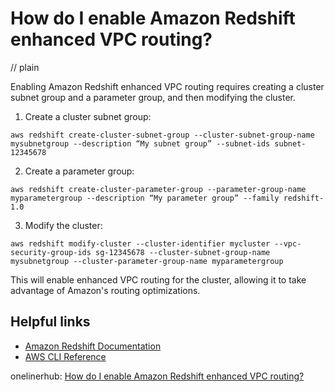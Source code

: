 # How do I enable Amazon Redshift enhanced VPC routing?
// plain

Enabling Amazon Redshift enhanced VPC routing requires creating a cluster subnet group and a parameter group, and then modifying the cluster.

1. Create a cluster subnet group:

```
aws redshift create-cluster-subnet-group --cluster-subnet-group-name mysubnetgroup --description “My subnet group” --subnet-ids subnet-12345678
```

2. Create a parameter group:

```
aws redshift create-cluster-parameter-group --parameter-group-name myparametergroup --description “My parameter group” --family redshift-1.0
```

3. Modify the cluster:

```
aws redshift modify-cluster --cluster-identifier mycluster --vpc-security-group-ids sg-12345678 --cluster-subnet-group-name mysubnetgroup --cluster-parameter-group-name myparametergroup
```

This will enable enhanced VPC routing for the cluster, allowing it to take advantage of Amazon's routing optimizations.

## Helpful links
- [Amazon Redshift Documentation](https://docs.aws.amazon.com/redshift/latest/mgmt/working-with-cluster-subnet-groups.html)
- [AWS CLI Reference](https://docs.aws.amazon.com/cli/latest/reference/redshift/index.html)

onelinerhub: [How do I enable Amazon Redshift enhanced VPC routing?](https://onelinerhub.com/amazon-redshift/how-do-i-enable-amazon-redshift-enhanced-vpc-routing)